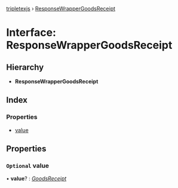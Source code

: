 [tripletexjs](../README.md) › [ResponseWrapperGoodsReceipt](responsewrappergoodsreceipt.md)

# Interface: ResponseWrapperGoodsReceipt

## Hierarchy

* **ResponseWrapperGoodsReceipt**

## Index

### Properties

* [value](responsewrappergoodsreceipt.md#optional-value)

## Properties

### `Optional` value

• **value**? : *[GoodsReceipt](../modules/goodsreceipt.md)*
